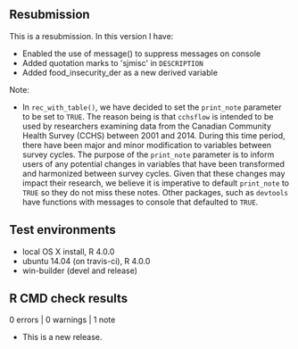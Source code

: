 ## Resubmission

This is a resubmission. In this version I have:
* Enabled the use of message() to suppress messages on console
* Added quotation marks to 'sjmisc' in `DESCRIPTION`
* Added food_insecurity_der as a new derived variable

Note:
* In `rec_with_table()`, we have decided to set the `print_note` parameter to be
set to `TRUE`. The reason being is that `cchsflow` is intended to be used by
researchers examining data from the Canadian Community Health Survey (CCHS)
between 2001 and 2014. During this time period, there have been major and minor
modification to variables between survey cycles. The purpose of the `print_note`
parameter is to inform users of any potential changes in variables that have
been transformed and harmonized between survey cycles. Given that these
changes may impact their research, we believe it is imperative to default
`print_note` to `TRUE` so they do not miss these notes. Other packages, such as
`devtools` have functions with messages to console that defaulted to `TRUE`.

## Test environments
* local OS X install, R 4.0.0
* ubuntu 14.04 (on travis-ci), R 4.0.0
* win-builder (devel and release)

## R CMD check results

0 errors | 0 warnings | 1 note

* This is a new release.

